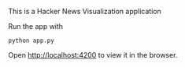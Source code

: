 This is a Hacker News Visualization application

Run the app with

`python app.py`

Open [http://localhost:4200](http://localhost:4200) to view it in the browser.
